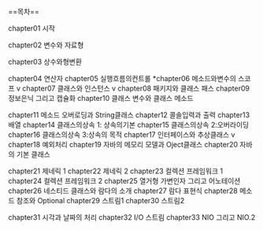 ==목차==

chapter01 시작

chapter02 변수와 자료형

chapter03 상수와형변환

chapter04 연산자
chapter05 실행흐름의컨트롤
*chapter06 메소드와변수의 스코프	v
chapter07 클래스와 인스턴스		v
chapter08 패키지와 클래스 패스
chapter09 정보은닉 그리고 캡슐화
chapter10 클래스 변수와 클래스 메소드

chapter11 메소드 오버로딩과 String클래스
chapter12 콜솔입력과 출력
chapter13 배열
chapter14 클래스의상속 1: 상속의기본
chapter15 클래스의상속 2:오버라이딩
chapter16 클래스의상속 3:상속의 목적
chapter17 인터페이스와 추상클래스	v
chapter18 예외처리
chapter19 자바의 메모리 모델과 Oject클래스
chapter20 자바의 기본 클래스

chapter21 제네릭 1
chapter22 제네릭 2
chapter23 컬렉션 프레임워크 1
chapter24 컬렉션 프레임워크 2
chapter25 열거형 가변인자 그리고 어노테이션
chapter26 네스티드 클래스와 람다의 소개
chapter27 람다 표현식
chapter28 메소드 참조와 Optional
chapter29 스트림1
chapter30 스트림2

chapter31 시각과 날짜의 처리
chapter32 I/O 스트림
chapter33 NIO 그리고 NIO.2
